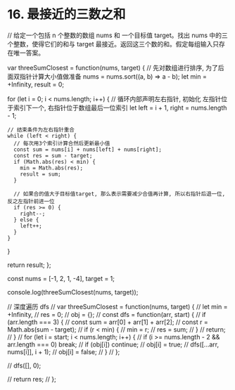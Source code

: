 # 16. 最接近的三数之和

// 给定一个包括 n 个整数的数组 nums 和 一个目标值 target。找出 nums 中的三个整数，使得它们的和与 target 最接近。返回这三个数的和。假定每组输入只存在唯一答案。

var threeSumClosest = function(nums, target) {
  // 先对数组进行排序, 为了后面双指针计算大小值做准备
  nums = nums.sort((a, b) => a - b);
  let min = +Infinity,
    result = 0;

  for (let i = 0; i < nums.length; i++) {
    // 循环内部声明左右指针, 初始化 左指针位于索引下一个, 右指针位于数组最后一位索引
    let left = i + 1,
      right = nums.length - 1;

    // 结束条件为左右指针重合
    while (left < right) {
      // 每次用3个索引计算合然后更新最小值
      const sum = nums[i] + nums[left] + nums[right];
      const res = sum - target;
      if (Math.abs(res) < min) {
        min = Math.abs(res);
        result = sum;
      }

      // 如果合的值大于目标值target, 那么表示需要减少合值再计算, 所以右指针后退一位, 反之左指针前进一位
      if (res >= 0) {
        right--;
      } else {
        left++;
      }
    }
  }

  return result;
};

const nums = [-1, 2, 1, -4],
  target = 1;

console.log(threeSumClosest(nums, target));

// 深度遍历 dfs
// var threeSumClosest = function(nums, target) {
//   let min = +Infinity,
//     res = 0;
//   obj = {};
//   const dfs = function(arr, start) {
//     if (arr.length === 3) {
//       const sum = arr[0] + arr[1] + arr[2];
//       const r = Math.abs(sum - target);
//       if (r < min) {
//         min = r;
//         res = sum;
//       }
//       return;
//     }
//     for (let i = start; i < nums.length; i++) {
//       if (i >= nums.length - 2 && arr.length === 0) break;
//       if (obj[i]) continue;
//       obj[i] = true;
//       dfs([...arr, nums[i]], i + 1);
//       obj[i] = false;
//     }
//   };

//   dfs([], 0);

//   return res;
// };
